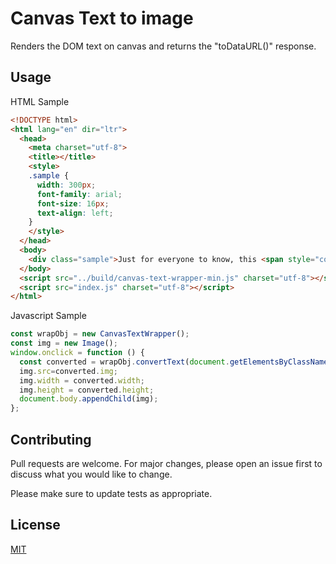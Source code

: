 # Canvas Text to image
Renders the DOM text on canvas and returns the "toDataURL()" response.

## Usage

HTML Sample
```html
<!DOCTYPE html>
<html lang="en" dir="ltr">
  <head>
    <meta charset="utf-8">
    <title></title>
    <style>
    .sample {
      width: 300px;
      font-family: arial;
      font-size: 16px;
      text-align: left;
    }
    </style>
  </head>
  <body>
    <div class="sample">Just for everyone to know, this <span style="color:#ff0000;">application</span> also runs on Android and iOS devices as a native <span style="font-family: verdana;">app and has lots of functionalities</span> into checking the user <b>credentials</b> etc. <span style="color:#0000ff;">Also, it has <span style="font-weight:bold;">offline</span> and <span style="font-style:italic;">online</span> mode.</span> Will provide you details on that when we restart the project. &#206; m∠<span style="font-style:italic;">a</span></div>
  </body>
  <script src="../build/canvas-text-wrapper-min.js" charset="utf-8"></script>
  <script src="index.js" charset="utf-8"></script>
</html>
```
Javascript Sample
```javascript
const wrapObj = new CanvasTextWrapper();
const img = new Image();
window.onclick = function () {
  const converted = wrapObj.convertText(document.getElementsByClassName('sample')[0]);
  img.src=converted.img;
  img.width = converted.width;
  img.height = converted.height;
  document.body.appendChild(img);
};
```
## Contributing
Pull requests are welcome. For major changes, please open an issue first to discuss what you would like to change.

Please make sure to update tests as appropriate.

## License
[MIT](https://choosealicense.com/licenses/mit/)
